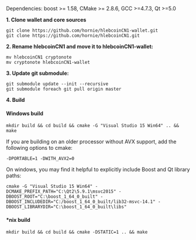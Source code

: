 Dependencies: boost >= 1.58, CMake >= 2.8.6, GCC >=4.7.3, Qt >=5.0

**1. Clone wallet and core sources**

```
git clone https://github.com/hornie/hlebcoinCN1-wallet.git
git clone https://github.com/hornie/hlebcoinCN1.git
```

**2. Rename hlebcoinCN1 and move it to hlebcoinCN1-wallet:**
```
mv hlebcoinCN1 cryptonote
mv cryptonote hlebcoinCN1-wallet
```

**3. Update git submodule:**

```
git submodule update --init --recursive
git submodule foreach git pull origin master
```

**4. Build**

#### Windows build
```
mkdir build && cd build && cmake -G "Visual Studio 15 Win64" .. && make
```

If you are building on an older processor without AVX support, add the following options to cmake:

```
-DPORTABLE=1 -DWITH_AVX2=0
```

On windows, you may find it helpful to explicitly include Boost and Qt library paths:

```
cmake -G "Visual Studio 15 Win64" -DCMAKE_PREFIX_PATH="C:\Qt2\5.9.1\msvc2015" -DBOOST_ROOT="C:\boost_1_64_0_built" -DBOOST_INCLUDEDIR="C:/boost_1_64_0_built/lib32-msvc-14.1" -DBOOST_LIBRARYDIR="C:\boost_1_64_0_built\libs"
 ```
#### *nix build
```
mkdir build && cd build && cmake -DSTATIC=1 .. && make
```